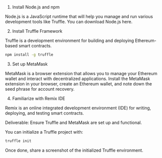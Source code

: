 1. Install Node.js and npm

Node.js is a JavaScript runtime that will help you manage and run various development tools like Truffle. You can download Node.js here.

2. Install Truffle Framework

Truffle is a development environment for building and deploying Ethereum-based smart contracts.

```bash
npm install -g truffle
```

3. Set up MetaMask

MetaMask is a browser extension that allows you to manage your Ethereum wallet and interact with decentralized applications. Install the MetaMask extension in your browser, create an Ethereum wallet, and note down the seed phrase for account recovery.

4. Familiarize with Remix IDE

Remix is an online integrated development environment (IDE) for writing, deploying, and testing smart contracts.

Deliverable: Ensure Truffle and MetaMask are set up and functional.

You can initialize a Truffle project with:

```bash
truffle init
```

Once done, share a screenshot of the initialized Truffle environment.
